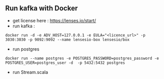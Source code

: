 ## Run kafka with Docker
* get license here : https://lenses.io/start/
* run kafka :
```shell
docker run -d -e ADV_HOST=127.0.0.1 -e EULA="<licence_url>" -p 3030:3030 -p 9092:9092 --name lensesio-box lensesio/box
```
* run postgres
```shell
docker run --name postgres -e POSTGRES_PASSWORD=postgres_password -e POSTGRES_USER=postgres_user -d  -p 5432:5432 postgres
```
* run Stream.scala